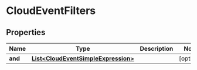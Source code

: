 

# CloudEventFilters


## Properties

| Name | Type | Description | Notes |
|------------ | ------------- | ------------- | -------------|
|**and** | [**List&lt;CloudEventSimpleExpression&gt;**](CloudEventSimpleExpression.md) |  |  [optional] |



